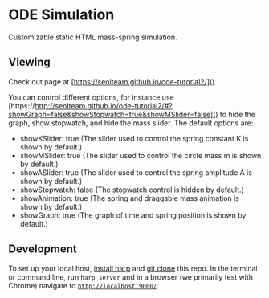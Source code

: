 ODE Simulation
=============

Customizable static HTML mass-spring simulation.

## Viewing
Check out page at [https://seolteam.github.io/ode-tutorial2/]()

You can control different options, for instance use
[https://http://seolteam.github.io/ode-tutorial2/#?showGraph=false&showStopwatch=true&showMSlider=false]() to hide the graph, show stopwatch, and hide the mass slider. The default options are:
* showKSlider:    true   (The slider used to control the spring constant K is shown by default.)
* showMSlider:    true   (The slider used to control the circle mass m is shown by default.)
* showASlider:    true   (The slider used to control the spring amplitude A is shown by default.)
* showStopwatch:  false  (The stopwatch control is hidden by default.)
* showAnimation:  true   (The spring and draggable mass animation is shown by default.)
* showGraph:      true   (The graph of time and spring position is shown by default.)

## Development
To set up your local host, [install harp](http://harpjs.com/docs/environment/install) and [git clone](https://help.github.com/articles/which-remote-url-should-i-use/) this repo. In the terminal or command line, run `harp server` and in a browser (we primarily test with Chrome) navigate to [`http://localhost:9000/`]().
